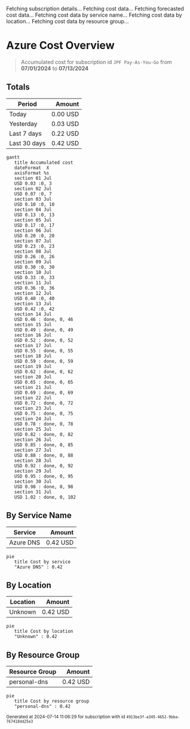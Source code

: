 Fetching subscription details...
Fetching cost data...
Fetching forecasted cost data...
Fetching cost data by service name...
Fetching cost data by location...
Fetching cost data by resource group...
# Azure Cost Overview

> Accumulated cost for subscription id `JPF Pay-As-You-Go` from **07/01/2024** to **07/13/2024**

## Totals

|Period|Amount|
|---|---:|
|Today|0.00 USD|
|Yesterday|0.03 USD|
|Last 7 days|0.22 USD|
|Last 30 days|0.42 USD|

```mermaid
gantt
   title Accumulated cost
   dateFormat  X
   axisFormat %s
   section 01 Jul
   USD 0.03 :0, 3
   section 02 Jul
   USD 0.07 :0, 7
   section 03 Jul
   USD 0.10 :0, 10
   section 04 Jul
   USD 0.13 :0, 13
   section 05 Jul
   USD 0.17 :0, 17
   section 06 Jul
   USD 0.20 :0, 20
   section 07 Jul
   USD 0.23 :0, 23
   section 08 Jul
   USD 0.26 :0, 26
   section 09 Jul
   USD 0.30 :0, 30
   section 10 Jul
   USD 0.33 :0, 33
   section 11 Jul
   USD 0.36 :0, 36
   section 12 Jul
   USD 0.40 :0, 40
   section 13 Jul
   USD 0.42 :0, 42
   section 14 Jul
   USD 0.46 : done, 0, 46
   section 15 Jul
   USD 0.49 : done, 0, 49
   section 16 Jul
   USD 0.52 : done, 0, 52
   section 17 Jul
   USD 0.55 : done, 0, 55
   section 18 Jul
   USD 0.59 : done, 0, 59
   section 19 Jul
   USD 0.62 : done, 0, 62
   section 20 Jul
   USD 0.65 : done, 0, 65
   section 21 Jul
   USD 0.69 : done, 0, 69
   section 22 Jul
   USD 0.72 : done, 0, 72
   section 23 Jul
   USD 0.75 : done, 0, 75
   section 24 Jul
   USD 0.78 : done, 0, 78
   section 25 Jul
   USD 0.82 : done, 0, 82
   section 26 Jul
   USD 0.85 : done, 0, 85
   section 27 Jul
   USD 0.88 : done, 0, 88
   section 28 Jul
   USD 0.92 : done, 0, 92
   section 29 Jul
   USD 0.95 : done, 0, 95
   section 30 Jul
   USD 0.98 : done, 0, 98
   section 31 Jul
   USD 1.02 : done, 0, 102
```

## By Service Name

|Service|Amount|
|---|---:|
|Azure DNS|0.42 USD|

```mermaid
pie
   title Cost by service
   "Azure DNS" : 0.42
```

## By Location

|Location|Amount|
|---|---:|
|Unknown|0.42 USD|

```mermaid
pie
   title Cost by location
   "Unknown" : 0.42
```

## By Resource Group

|Resource Group|Amount|
|---|---:|
|personal-dns|0.42 USD|

```mermaid
pie
   title Cost by resource group
   "personal-dns" : 0.42
```

<sup>Generated at 2024-07-14 11:06:29 for subscription with id `4913be3f-a345-4652-9bba-767418dd25e3`</sup>

